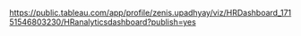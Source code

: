 https://public.tableau.com/app/profile/zenis.upadhyay/viz/HRDashboard_17151546803230/HRanalyticsdashboard?publish=yes
